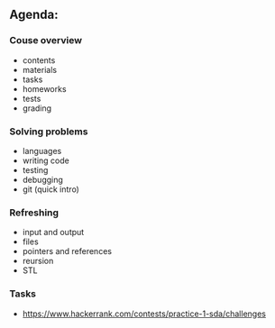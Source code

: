 ## Agenda:
### Couse overview
  - contents
  - materials
  - tasks
  - homeworks
  - tests
  - grading

### Solving problems
  - languages
  - writing code
  - testing
  - debugging
  - git (quick intro)

### Refreshing
  - input and output
  - files
  - pointers and references
  - reursion
  - STL

### Tasks
  - https://www.hackerrank.com/contests/practice-1-sda/challenges
